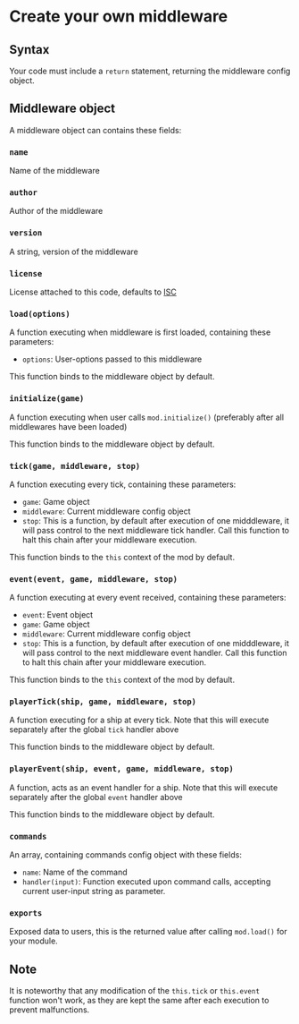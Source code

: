 # Create your own middleware

## Syntax
Your code must include a `return` statement, returning the middleware config object.
## Middleware object
A middleware object can contains these fields:
### `name`
Name of the middleware
### `author`
Author of the middleware
### `version`
A string, version of the middleware
### `license`
License attached to this code, defaults to [ISC](https://en.wikipedia.org/wiki/ISC_license)
### `load(options)`
A function executing when middleware is first loaded, containing these parameters:
- `options`: User-options passed to this middleware

This function binds to the middleware object by default.
### `initialize(game)`
A function executing when user calls `mod.initialize()` (preferably after all middlewares have been loaded)

This function binds to the middleware object by default.
### `tick(game, middleware, stop)`
A function executing every tick, containing these parameters:
- `game`: Game object
- `middleware`: Current middleware config object
- `stop`: This is a function, by default after execution of one midddleware, it will pass control to the next middleware tick handler. Call this function to halt this chain after your middleware execution.

This function binds to the `this` context of the mod by default.
### `event(event, game, middleware, stop)`
A function executing at every event received, containing these parameters:
- `event`: Event object
- `game`: Game object
- `middleware`: Current middleware config object
- `stop`: This is a function, by default after execution of one midddleware, it will pass control to the next middleware event handler. Call this function to halt this chain after your middleware execution.

This function binds to the `this` context of the mod by default.
### `playerTick(ship, game, middleware, stop)`
A function executing for a ship at every tick.
Note that this will execute separately after the global `tick` handler above

This function binds to the middleware object by default.
### `playerEvent(ship, event, game, middleware, stop)`
A function, acts as an event handler for a ship.
Note that this will execute separately after the global `event` handler above

This function binds to the middleware object by default.
### `commands`
An array, containing commands config object with these fields:
- `name`: Name of the command
- `handler(input)`: Function executed upon command calls, accepting current user-input string as parameter.
### `exports`
Exposed data to users, this is the returned value after calling `mod.load()` for your module.

## Note
It is noteworthy that any modification of the `this.tick` or `this.event` function won't work, as they are kept the same after each execution to prevent malfunctions.
